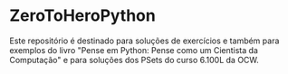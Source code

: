 # ZeroToHeroPython
Este repositório é destinado para soluções de exercícios e também para exemplos do livro "Pense em Python: Pense como um Cientista da Computação"  e para soluções dos PSets do curso 6.100L da OCW.
